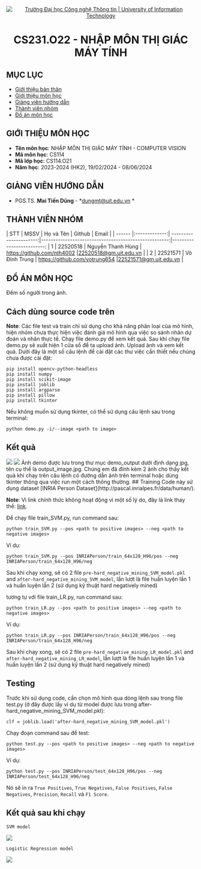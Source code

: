 <p align="center">
  <a href="https://www.uit.edu.vn/" title="Trường Đại học Công nghệ Thông tin" style="border: 5;">
    <img src="https://i.imgur.com/WmMnSRt.png" alt="Trường Đại học Công nghệ Thông tin | University of Information Technology">
  </a>
</p>

<!-- Title -->
<h1 align="center"><b>CS231.O22 - NHẬP MÔN THỊ GIÁC MÁY TÍNH</b></h1>



## MỤC LỤC
* [ Giới thiệu bản thân](#gioithieubanthan)
* [ Giới thiệu môn học](#gioithieumonhoc)
* [ Giảng viên hướng dẫn](#giangvien)
* [ Thành viên nhóm](#thanhvien)
* [ Đồ án môn học](#doan)

## GIỚI THIỆU MÔN HỌC
<a name="gioithieumonhoc"></a>
* **Tên môn học**: NHẬP MÔN THỊ GIÁC MÁY TÍNH - COMPUTER VISION
* **Mã môn học**: CS114
* **Mã lớp học**: CS114.O21
* **Năm học**: 2023-2024 (HK2), 19/02/2024 - 08/06/2024

## GIẢNG VIÊN HƯỚNG DẪN
<a name="giangvien"></a>
* PGS.TS. **Mai Tiến Dũng** - *dungmt@uit.edu.vn *

## THÀNH VIÊN NHÓM
<a name="thanhvien"></a>
| STT    | MSSV          | Họ và Tên              | Github                                               | Email                   |
| ------ |:-------------:| ----------------------:|-----------------------------------------------------:|-------------------------:
| 1      | 22520518      | Nguyễn Thanh Hùng      | https://github.com/nth4002                           |22520518@gm.uit.edu.vn   |
| 2      | 22521571      | Võ Đình Trung          | https://github.com/votrung654                        |22521571@gm.uit.edu.vn   |

## ĐỒ ÁN MÔN HỌC
<a name="doan"></a>
Đếm số người trong ảnh.

## Cách dùng source code trên
**Note**: Các file test và train chỉ sử dụng cho khả năng phân loại của mô hình, hiện nhóm chưa thực hiện việc đánh giá mô hình qua việc so sánh nhãn dự đoán và nhãn thực tế.
Chạy file demo.py để xem kết quả. Sau khi chạy file demo.py sẽ xuất hiện 1 cửa sổ để ta upload ảnh. Upload ảnh và xem kết quả. Dưới đây là một số câu lệnh để cài đặt các thư việc cần thiết nếu chúng chưa được cài đặt:
```
pip install opencv-python-headless
pip install numpy
pip install scikit-image
pip install joblib
pip install argparse
pip install pillow
pip install tkinter
```
Nếu không muốn sử dụng tkinter, có thể sử dụng câu lệnh sau trong terminal:
```
python demo.py -i/--image <path to image> 
```
## Kết quả
<img src="https://i.imgur.com/jx2IdeK.png">
<img src="https://i.imgur.com/CHTjeZD.png">
Ảnh demo được lưu trong thư mục demo_output dưới định dạng jpg, tên cụ thể là output_image.jpg. Chúng em đã đính kèm 2 ảnh cho thấy kết quả khi chạy trên câu lệnh có đường dẫn ảnh trên terminal hoặc dùng tkinter thông qua việc run một cách thông thường.
## Training
Code này sử dụng dataset [INRIA Person Dataset](http://pascal.inrialpes.fr/data/human/).

**Note**: Vì link chính thức không hoạt động vì một số lý do, đây là link thay thế: [link](https://drive.google.com/file/d/14GD_pBpBsprPiZlkmtXN_y5K72To16if/view?usp=sharing).

Để chạy file train_SVM.py, run command sau:
```
python train_SVM.py --pos <path to positive images> --neg <path to negative images>
```
Ví dụ:
```
python train_SVM.py --pos INRIAPerson/train_64x128_H96/pos --neg INRIAPerson/train_64x128_H96/neg
```

Sau khi chạy xong, sẽ có 2 file  `pre-hard_negative_mining_SVM_model.pkl` and `after-hard_negative_mining_SVM_model`, lần lượt là file huấn luyện lần 1 và huấn luyện lần 2 (sử dụng kỹ thuật hard negatively mined)

tương tự với file train_LR.py, run command sau:
```
python train_LR.py --pos <path to positive images> --neg <path to negative images>
```
Ví dụ:
```
python train_LR.py --pos INRIAPerson/train_64x128_H96/pos --neg INRIAPerson/train_64x128_H96/neg
```

Sau khi chạy xong, sẽ có 2 file  `pre-hard_negative_mining_LR_model.pkl` and `after-hard_negative_mining_LR_model`, lần lượt là file huấn luyện lần 1 và huấn luyện lần 2 (sử dụng kỹ thuật hard negatively mined)

## Testing
Trước khi sử dụng code, cần chọn mô hình qua dòng lệnh sau trong file test.py (ở đây được lấy ví dụ từ model được lưu trong after-hard_negative_mining_SVM_model.pkl):
```
clf = joblib.load('after-hard_negative_mining_SVM_model.pkl')
```
Chạy đoạn command sau để test:
```
python test.py --pos <path to positive images> --neg <path to negative images>
```
Ví dụ:
```
python test.py --pos INRIAPerson/test_64x128_H96/pos --neg INRIAPerson/test_64x128_H96/neg
```

Nó sẽ in ra `True Positives`, `True Negatives`, `False Positives`, `False Negatives`, `Precision`, `Recall` và `F1 Score`.

## Kết quả sau khi chạy 
`SVM model`

<img src="https://i.imgur.com/LjsiN9B.png">

`Logistic Regression model`

<img src="https://i.imgur.com/dtX7NHb.png">



